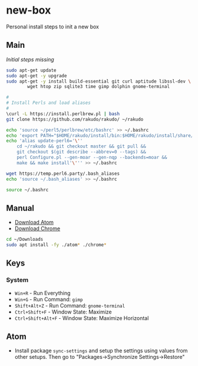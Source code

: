 # new-box
Personal install steps to init a new box

## Main

*Initial steps missing*

```bash
sudo apt-get update
sudo apt-get -y upgrade
sudo apt-get -y install build-essential git curl aptitude libssl-dev \
        wget htop zip sqlite3 time gimp dolphin gnome-terminal

#
# Install Perls and load aliases
#
\curl -L https://install.perlbrew.pl | bash
git clone https://github.com/rakudo/rakudo/ ~/rakudo

echo 'source ~/perl5/perlbrew/etc/bashrc' >> ~/.bashrc
echo 'export PATH="$HOME/rakudo/install/bin:$HOME/rakudo/install/share/perl6/site/bin:$PATH"' >> ~/.bashrc
echo 'alias update-perl6='\''
    cd ~/rakudo && git checkout master && git pull &&
    git checkout $(git describe --abbrev=0 --tags) &&
    perl Configure.pl --gen-moar --gen-nqp --backends=moar &&
    make && make install'\''' >> ~/.bashrc

wget https://temp.perl6.party/.bash_aliases
echo 'source ~/.bash_aliases' >> ~/.bashrc

source ~/.bashrc
```

## Manual

- [Download Atom](https://atom.io/)
- [Download Chrome](https://www.google.ca/chrome/)

```bash
cd ~/Downloads
sudo apt install -fy ./atom* ./chrome*
```

## Keys

### System

- `Win+R` - Run Everything
- `Win+G` - Run Command: `gimp`
- `Shift+Alt+Z` - Run Command: `gnome-terminal`
- `Ctrl+Shift+F` - Window State: Maximize
- `Ctrl+Shift+Alt+F` - Window State: Maximize Horizontal

## Atom

- Install package `sync-settings` and setup the settings using values from other setups. Then go to "Packages→Synchronize Settings→Restore"
